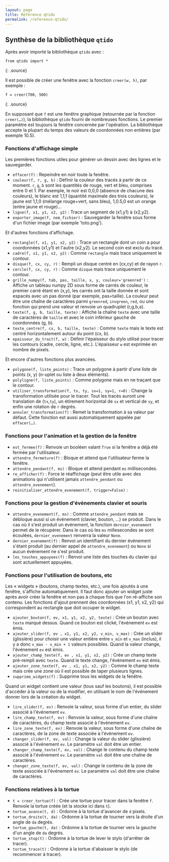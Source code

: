```yaml
---
layout: page
title: Référence qtido
permalink: /reference-qtido/
---
```



## Synthèse de la bibliothèque `qtido`

Après avoir importé la bibliothèque `qtido` avec :

~~~
from qtido import *
~~~
{: .source}

Il est possible de créer une fenêtre avec la fonction `creer(w, h)`, par exemple :

~~~
f = creer(700, 500)
~~~
{: .source}

En supposant que `f` est une fenêtre graphique (retournée par la fonction `creer(…)`), la bibliothèque `qtido` fourni de nombreuses fonctions.
Le premier paramètre est toujours la fenêtre concernée par l'opération.
La bibliothèque accepte la plupart du temps des valeurs de coordonnées non entières (par exemple 10.5).


### Fonctions d'affichage simple

Les premières fonctions utiles pour générer un dessin avec des lignes et le sauvegarder.

- `effacer(f)` : Repeindre en noir toute la fenêtre.
- `couleur(f, r, g, b)` : Définir la couleur des tracés à partir de ce moment. `r`, `g`, `b` sont les quantités de rouge, vert et bleu, comprises entre 0 et 1.
  Par exemple, le noir est 0,0,0 (absence de chacune des couleurs), le blanc est 1,1,1 (quantité maximale des trois couleurs), le jaune est 1,1,0 (mélange rouge+vert, sans bleu), 1,0.5,0 est un orange (entre jaune et rouge)...
- `ligne(f, x1, y1, x2, y2)` : Trace un segment de (x1,y1) à (x2,y2).
- `exporter_image(f, nom_fichier)` : Sauvegarder la fenêtre sous forme d'un fichier image (par exemple 'toto.png').

Et d'autres fonctions d'affichage.

- `rectangle(f, x1, y1, x2, y2)` : Trace un rectangle dont un coin a pour coordonnées (x1,y1) et l'autre (x2,y2). Le second coin est exclu du tracé.
- `cadre(f, x1, y1, x2, y2)` : Comme `rectangle` mais trace uniquement le contour.
- `disque(f, cx, cy, r)` : Rempli un disque centré en (cx,cy) et de rayon `r`.
- `cercle(f, cx, cy, r)` : Comme `disque` mais trace uniquement le contour.
- `grille_numpy(f, tab, pas, taille, x, y, couleur='greenred')` : Affiche un tableau numpy 2D sous forme de carrés de couleur, le premier carré étant en (x,y), les carrés ont la taille donnée et sont espacés avec un pas donné (par exemple, pas=taille). La couleur peut être une chaîne de caractères parmi `greenred`, `invgreen`, `red`, ou une fonction qui prend une valeur et renvoie un quadruplet (r,g,b,a).
- `texte(f, g, b, taille, texte)` : Affiche la chaîne `texte` avec une taille de caractères de `taille` et avec le coin inférieur gauche de coordonnées (g, b).
- `texte_centre(f, cx, b, taille, texte)` : Comme `texte` mais le texte est centré horizontalement autour du point (cx, b).
- `epaisseur_du_trait(f, w)` : Définir l'épaisseur du stylo utilisé pour tracer les contours (cadre, cercle, ligne, etc.). L'épaisseur `w` est exprimée en nombre de pixels.

Et encore d'autres fonctions plus avancées.

- `polygone(f, liste_points)` : Trace un polygone à partir d'une liste de points (x, y) (n-uplet ou liste à deux éléments).
- `polyligne(f, liste_points)` : Comme polygone mais en ne traçant que le contour.
- `utiliser_transformation(f, tx, ty, sx=1, sy=1, r=0)` : Change la transformation utilisée pour le tracer. Tout les tracés auront une translation de (`tx`,`ty`), un étirement horizontal de `sx` et vertical de `sy`, et enfin une rotation de `r` degrés.
- `annuler_transformation(f)` : Remet la transformation à sa valeur par défaut. Cette fonction est aussi automatiquement appelée par `effacer(…)`.

### Fonctions pour l'animation et la gestion de la fenêtre

- `est_fermee(f)` : Renvoie un booléen valant `True` si la fenêtre a déjà été fermée par l'utilisateur.
- `attendre_fermeture(f)` : Bloque et attend que l'utilisateur ferme la fenêtre.
- `attendre_pendant(f, ms)` : Bloque et attend pendant `ms` millisecondes.
- `re_afficher(f)` : Force le réaffichage (peut être utile avec des animations qui n'utilisent jamais `attendre_pendant` ou `attendre_evenement`).
- `reinitialiser_attendre_evenement(f, trigger=False)` :

### Fonctions pour la gestion d'événements clavier et souris

- `attendre_evenement(f, ms)` : Comme `attendre_pendant` mais se débloque aussi si un événement (clavier, bouton, ...) se produit.
  Dans le cas où il s'est produit un événement, la fonction `dernier_evenement` permet de le récupérer.
  Dans le cas où les `ms` millesecondes se sont écoulées, `dernier_evenement` renverra la valeur `None`.
- `dernier_evenement(f)` : Renvoi un identifiant du dernier événement s'étant produit (au dernier appel de `attendre_evenement`) ou `None` si aucun événement ne s'est produit.
- `les_touches_appuyees(f)` : Renvoi une liste des touches du clavier qui sont actuellement appuyées.

### Fonctions pour l'utilisation de boutons, etc

Les « widgets » (boutons, champ textes, etc.), une fois ajoutés à une fenêtre, s'affiche automatiquement.
Il faut donc ajouter un widget juste après avoir créer la fenêtre et non pas à chaque fois que l'on ré-affiche son contenu.
Les fonctions d'ajout prennent des coordonnées (x1, y1, x2, y2) qui correspondent au rectangle que doit occuper le widget.

- `ajouter_bouton(f, ev, x1, y1, x2, y2, texte)` : Crée un bouton avec `texte` marqué dessus. Quand ce bouton est clické, l'événement `ev` est émis.
- `ajouter_slider(f, ev , x1, y1, x2, y2, v_min, v_max)` : Crée un slider (glissière) pour choisir une valeur entière entre  `v_min` et `v_max` (inclus), il y a donc `v_max - v_min + 1` valeurs possibles. Quand la valeur change, l'événement `ev` est émis.
- `ajouter_champ_texte(f, ev , x1, y1, x2, y2)` : Crée un champ texte pré-rempli avec `texte`. Quand le texte change, l'événement `ev` est émis.
- `ajouter_zone_texte(f, ev , x1, y1, x2, y2)` : Comme le champ texte mais crée une zone où il est possible de taper plusieurs lignes.
- `supprime_widgets(f)` : Supprime tous les widgets de la fenêtre.

Quand un widget contient une valeur (tous sauf les boutons), il est possible d'accéder à la valeur ou de la modifier, en utilisant le nom de l'événement donner lors de la création du widget.

- `lire_slider(f, ev)` : Renvoie la valeur, sous forme d'un entier, du slider associé à l'événement `ev`.
- `lire_champ_texte(f, ev)` : Renvoie la valeur, sous forme d'une chaîne de caractères, du champ texte associé à l'événement `ev`.
- `lire_zone_texte(f, ev)` : Renvoie la valeur, sous forme d'une chaîne de caractères, de la zone de texte associée à l'événement `ev`.
- `changer_slider(f, ev, val)` : Change la valeur du slider (glissière) associé à l'événement `ev`. Le paramètre `val` doit être un entier.
- `changer_champ_texte(f, ev, val)` : Change le contenu du champ texte associé à l'événement `ev`. Le paramètre `val` doit être une chaîne de caractères.
- `changer_zone_texte(f, ev, val)` : Change le contenu de la zone de texte associée à l'événement `ev`. Le paramètre `val` doit être une chaîne de caractères.


### Fonctions relatives à la tortue

- `t = creer_tortue(f)` : Crée une tortue pour tracer dans la fenêtre `f`. Renvoie la tortue créée (et la stocke ici dans `t`).
- `tortue_avance(t, d)` : Ordonne à la tortue d'avancer de `d` pixels.
- `tortue_droite(t, da)` : Ordonne à la tortue de tourner vers la droite d'un angle de `da` degrés.
- `tortue_gauche(t, da)` : Ordonne à la tortue de tourner vers la gauche d'un angle de `da` degrés.
- `tortue_stop(t)` : Ordonne à la tortue de lever le stylo (d'arrêter de tracer).
- `tortue_trace(t)` : Ordonne à la tortue d'abaisser le stylo (de recommencer à tracer).
